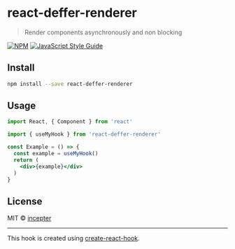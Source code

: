 # react-deffer-renderer

> Render components asynchronously and non blocking

[![NPM](https://img.shields.io/npm/v/react-deffer-renderer.svg)](https://www.npmjs.com/package/react-deffer-renderer) [![JavaScript Style Guide](https://img.shields.io/badge/code_style-standard-brightgreen.svg)](https://standardjs.com)

## Install

```bash
npm install --save react-deffer-renderer
```

## Usage

```jsx
import React, { Component } from 'react'

import { useMyHook } from 'react-deffer-renderer'

const Example = () => {
  const example = useMyHook()
  return (
    <div>{example}</div>
  )
}
```

## License

MIT © [incepter](https://github.com/incepter)

---

This hook is created using [create-react-hook](https://github.com/hermanya/create-react-hook).
